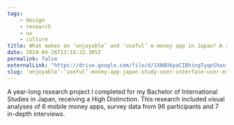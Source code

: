 ```yaml
---
tags:
    - design
    - research
    - ux
    - culture
title: What makes an ‘enjoyable’ and ‘useful’ e-money app in Japan? A study of User Interface and User Experience design in popular Japanese e-money platforms.
date: 2024-04-26T13:18:22.305Z
permalink: false
externalLink: "https://drive.google.com/file/d/1XN8UkpaCIBhingTyqoShaxi8quqG1v3F/view"
slug: ‘enjoyable’-‘useful’-money-app-japan-study-user-interface-user-experience-design-popular-japanese-money-platforms
---
```


A year-long research project I completed for my Bachelor of International Studies in Japan, receiving a High Distinction. This research included visual analyses of 6 mobile money apps, survey data from 96 participants and 7 in-depth interviews.
